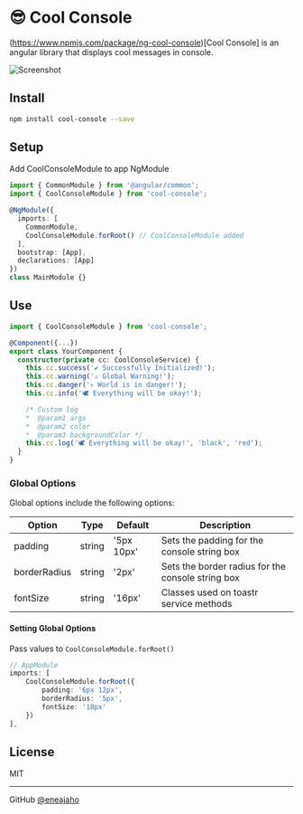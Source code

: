 # 😎 Cool Console

(https://www.npmjs.com/package/ng-cool-console)[Cool Console] is an angular library that displays cool messages in console.

![Screenshot](https://i.imgur.com/98NHB3T.png)

## Install
```bash
npm install cool-console --save
```

## Setup
Add CoolConsoleModule to app NgModule

```typescript
import { CommonModule } from '@angular/common';
import { CoolConsoleModule } from 'cool-console';

@NgModule({
  imports: [
    CommonModule,
    CoolConsoleModule.forRoot() // CoolConsoleModule added
  ],
  bootstrap: [App],
  declarations: [App]
})
class MainModule {}
```

## Use

```typescript
import { CoolConsoleModule } from 'cool-console';

@Component({...})
export class YourComponent {
  constructor(private cc: CoolConsoleService) {
    this.cc.success('✔ Successfully Initialized!');
    this.cc.warning('⚠ Global Warning!');
    this.cc.danger('💀 World is in danger!');
    this.cc.info('🕊 Everything will be okay!');

    /* Custom log
    *  @param1 args
    *  @param2 color
    *  @param3 backgroundColor */
    this.cc.log('🕊 Everything will be okay!', 'black', 'red');
  }
}
```

### Global Options

Global options include the following options:

| Option          | Type    | Default       | Description                                       |
| ----------------| ------- | ------------- | ------------------------------------------------- |
| padding         | string  | '5px 10px'    | Sets the padding for the console string box       | 
| borderRadius    | string  | '2px'         | Sets the border radius for the console string box |
| fontSize        | string  | '16px'        | Classes used on toastr service methods            |

#### Setting Global Options

Pass values to `CoolConsoleModule.forRoot()`

```typescript
// AppModule
imports: [
    CoolConsoleModule.forRoot({
        padding: '6px 12px',
        borderRadius: '5px',
        fontSize: '18px'
    })
],
```

## License

MIT

---
GitHub [@eneajaho](https://github.com/eneajaho)


